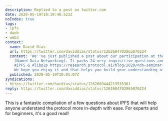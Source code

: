 ```yaml
---
description: Replied to a post on twitter.com
date: 2020-05-19T10:19:48.523Z
noIndex: true
tags:
- ipfs
- dweb
- web3
context:
  name: David Dias
  url: https://twitter.com/daviddias/status/1262684702865076224
  content: 'We''ve just published a post about our participation at the NDN Seminar
    (Named Data Networking). It packs 24 very inquisitive questions and answers about
    #IPFS & #libp2p https://research.protocol.ai/blog/2020/ndn-seminar-a-high-level-overview-of-the-interplanetary-file-system/
    We hope you enjoy it and that helps you build your understanding of IPFS & libp2p:)'
  published: 2020-05-19T10:01:07Z
syndications:
- https://twitter.com/hacdias/status/1262689444219535361
reply: https://twitter.com/daviddias/status/1262684702865076224
---
```


This is a fantastic compilation of a few questions about IPFS that will help anyone understand the protocol more in-depth with ease. For experts and for beginners, it's a good read!
